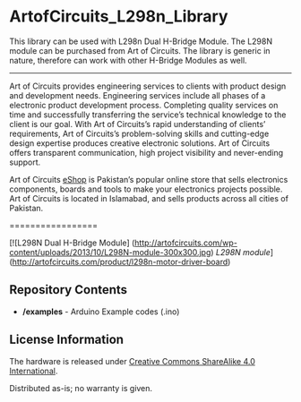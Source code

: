 # ArtofCircuits_L298n_Library
This library can be used with L298n Dual H-Bridge Module. The L298N module can be purchased from Art of Circuits. The library is generic in nature, therefore can work with other H-Bridge Modules as well.

-------------------
Art of Circuits provides engineering services to clients with product design and development needs. Engineering services include all phases of a electronic product development process. Completing quality services on time and successfully transferring the service’s technical knowledge to the client is our goal. With Art of Circuits’s rapid understanding of clients’ requirements, Art of Circuits’s problem-solving skills and cutting-edge design expertise produces creative electronic solutions. Art of Circuits offers transparent communication, high project visibility and never-ending support.

Art of Circuits [eShop](http://artofcircuits.com) is Pakistan’s popular online store that sells electronics components, boards and tools to make your electronics projects possible. Art of Circuits is located in Islamabad, and sells products across all cities of Pakistan.

=================

[![L298N Dual H-Bridge Module] (http://artofcircuits.com/wp-content/uploads/2013/10/L298N-module-300x300.jpg) *L298N module*] (http://artofcircuits.com/product/l298n-motor-driver-board)

Repository Contents
-------------------
* **/examples** - Arduino Example codes (.ino)

License Information
-------------------
The hardware is released under [Creative Commons ShareAlike 4.0 International](https://creativecommons.org/licenses/by-sa/4.0/).

Distributed as-is; no warranty is given.
